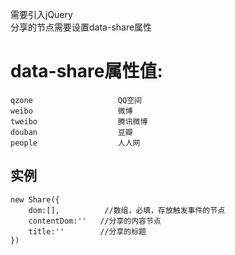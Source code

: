 需要引入jQuery  
分享的节点需要设置data-share属性
# data-share属性值:    
    qzone                   QQ空间
    weibo                   微博
    tweibo                  腾讯微博
    douban                  豆瓣
    people                  人人网
## 实例
    new Share({  
        dom:[],          //数组，必填，存放触发事件的节点
        contentDom:''   //分享的内容节点
        title:''        //分享的标题  
    })